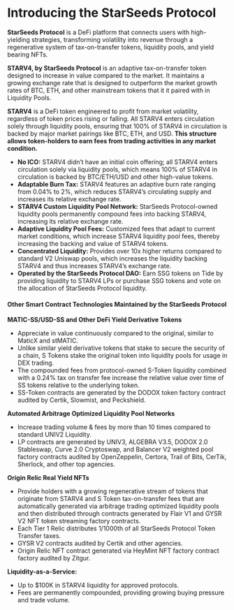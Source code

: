 # Introducing the StarSeeds Protocol

**StarSeeds Protocol** is a DeFi platform that connects users with high-yielding strategies, transforming volatility into revenue through a regenerative system of tax-on-transfer tokens, liquidity pools, and yield bearing NFTs.&#x20;

**STARV4, by StarSeeds Protocol** is an adaptive tax-on-transfer token designed to increase in value compared to the market. It maintains a growing exchange rate that is designed to outperform the market growth rates of BTC, ETH, and other mainstream tokens that it it paired with in Liquidity Pools.

**STARV4** is a DeFi token engineered to profit from market volatility, regardless of token prices rising or falling. All STARV4 enters circulation solely through liquidity pools, ensuring that 100% of STARV4 in circulation is backed by major market pairings like BTC, ETH, and USD. **This structure allows token-holders to earn fees from trading activities in any market condition.**

* **No ICO:** STARV4 didn’t have an initial coin offering; all STARV4 enters circulation solely via liquidity pools, which means 100% of STARV4 in circulation is backed by BTC/ETH/USD and other high-value tokens.
* **Adaptable Burn Tax:** STARV4 features an adaptive burn rate ranging from 0.04% to 2%, which reduces STARV4’s circulating supply and increases its relative exchange rate.
* **STARV4 Custom Liquidity Pool Network:** StarSeeds Protocol-owned liquidity pools permanently compound fees into backing STARV4, increasing its relative exchange rate.
* **Adaptive Liquidity Pool Fees:** Customized fees that adapt to current market conditions, which increase STARV4 liquidity pool fees, thereby increasing the backing and value of STARV4 tokens.
* **Concentrated Liquidity:** Provides over 10x higher returns compared to standard V2 Uniswap pools, which increases the liquidity backing STARV4 and thus increases STARV4’s exchange rate.
* **Operated by the StarSeeds Protocol DAO:** Earn SSG tokens on Tide by providing liquidity to STARV4 LPs or purchase SSG tokens and vote on the allocation of StarSeeds Protocol liquidity.

#### Other Smart Contract Technologies Maintained by the StarSeeds Protocol

**MATIC-SS/USD-SS and Other DeFi Yield Derivative Tokens**

* Appreciate in value continuously compared to the original, similar to MaticX and stMATIC.
* Unlike similar yield derivative tokens that stake to secure the security of a chain, S Tokens stake the original token into liquidity pools for usage in DEX trading.
* The compounded fees from protocol-owned S-Token liquidity combined with a 0.24% tax on transfer fee increase the relative value over time of SS tokens relative to the underlying token.
* SS-Token contracts are generated by the DODOX token factory contract audited by Certik, Slowmist, and Peckshield.

**Automated Arbitrage Optimized Liquidity Pool Networks**

* Increase trading volume & fees by more than 10 times compared to standard UNIV2 Liquidity.
* LP contracts are generated by UNIV3, ALGEBRA V3.5, DODOX 2.0 Stableswap, Curve 2.0 Cryptoswap, and Balancer V2 weighted pool factory contracts audited by OpenZeppelin, Certora, Trail of Bits, CerTik, Sherlock, and other top agencies.

**Origin Relic Real Yield NFTs**

* Provide holders with a growing regenerative stream of tokens that originate from STARV4 and S Token tax-on-transfer fees that are automatically generated via arbitrage trading optimized liquidity pools and then distributed through contracts generated by Flair V1 and GYSR V2 NFT token streaming factory contracts.
* Each Tier 1 Relic distributes 1/1000th of all StarSeeds Protocol Token Transfer taxes.
* GYSR V2 contracts audited by Certik and other agencies.
* Origin Relic NFT contract generated via HeyMint NFT factory contract factory audited by Zitgur.

**Liquidity-as-a-Service:**

* Up to $100K in STARV4 liquidity for approved protocols.
* Fees are permanently compounded, providing growing buying pressure and trade volume.







